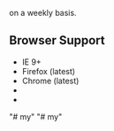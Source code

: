 on a weekly basis.

Browser Support
---------------
- IE 9+
- Firefox (latest)
- Chrome (latest)
- 
- 
"# my" 
"# my" 
